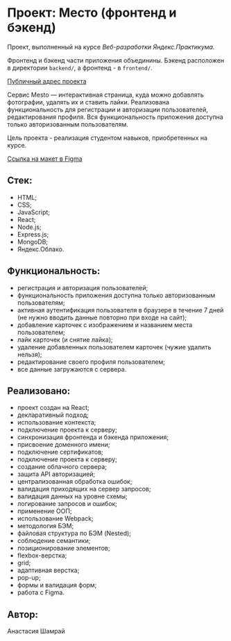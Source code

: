 # Проект: Место (фронтенд и бэкенд)

Проект, выполненный на курсе *Веб-разработки Яндекс.Практикума.*

Фронтенд и бэкенд части приложения объединины. Бэкенд расположен в директории `backend/`, а фронтенд - в `frontend/`.


[Публичный адрес проекта](https://mesto.nsh.nomoredomains.work)


Cервис Mesto — интерактивная страница, куда можно добавлять фотографии, удалять их и ставить лайки.
Реализована функциональность для регистрации и авторизации пользователей, редактирования профиля.
Вся функциональность приложения доступна только авторизованным пользователям.

Цель проекта - реализация студентом навыков, приобретенных на курсе.

[Ссылка на макет в Figma](https://www.figma.com/file/5H3gsn5lIGPwzBPby9jAOo/JavaScript.-Sprint-12?node-id=0%3A1)

## Стек:
- HTML;
- CSS;
- JavaScript;
- React;
- Node.js;
- Express.js;
- MongoDB;
- Яндекс.Облако.

## Функциональность:
- регистрация и авторизация пользователей;
- функциональность приложения доступна только авторизованным пользователям;
- активная аутентификация пользователя в браузере в течение 7 дней (не нужно вводить данные повторно при входе на сайт);
- добавление карточек с изображением и названием места пользователем;
- лайк карточек (и снятие лайка);
- удаление добавленных пользователем карточек (чужие удалить нельзя);
- редактирование своего профиля пользователем;
- все данные загружаются с сервера.

## Реализовано:
- проект создан на React;
- декларативный подход;
- использование контекста;
- подключение проекта к серверу;
- синхронизация фронтенда и бэкенда приложения;
- присвоение доменного имени;
- подключение сертификатов;
- подключение проекта к серверу;
- создание облачного сервера;
- защита API авторизацией;
- централизованная обработка ошибок;
- валидация приходящих на сервер запросов;
- валидация данных на уровне схемы;
- логирование запросов и ошибок;
- применение ООП;
- использование Webpack;
- методология БЭМ;
- файловая структура по БЭМ (Nested);
- соблюдение семантики;
- позиционирование элементов;
- flexbox-верстка;
- grid;
- адаптивная верстка;
- pop-up;
- формы и валидация форм;
- работа с Figma.

## Автор:
Анастасия Шамрай